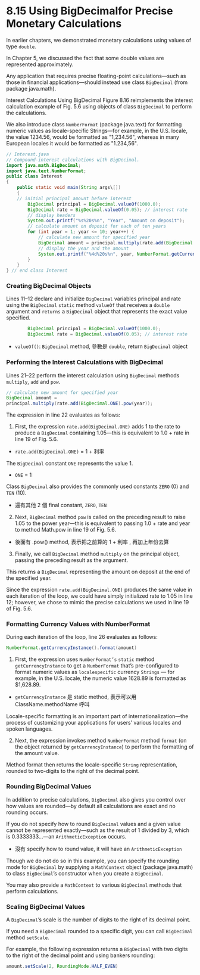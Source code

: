 # 8.15 Using BigDecimalfor Precise Monetary Calculations

In earlier chapters, we demonstrated monetary calculations using values of type `double`. 


In
Chapter 5, we discussed the fact that some double values are represented approximately.

Any application that requires precise floating-point calculations—such as those in financial
applications—should instead use class `BigDecimal` (from package java.math).



Interest Calculations Using BigDecimal
Figure 8.16 reimplements the interest calculation example of Fig. 5.6 using objects of class
`BigDecimal` to perform the calculations. 


We also introduce class `NumberFormat` (package
java.text) for formatting numeric values as locale-specific Strings—for example, in the
U.S. locale, the value 1234.56, would be formatted as "1,234.56", whereas in many European locales it would be formatted as "1.234,56".


```java
// Interest.java
// Compound-interest calculations with BigDecimal.
import java.math.BigDecimal;
import java.text.NumberFormat;
public class Interest
{
    public static void main(String args\[])
    {
    // initial principal amount before interest
        BigDecimal principal = BigDecimal.valueOf(1000.0);
        BigDecimal rate = BigDecimal.valueOf(0.05); // interest rate
        // display headers
        System.out.printf("%s%20s%n", "Year", "Amount on deposit");
        // calculate amount on deposit for each of ten years
        for (int year = 1; year <= 10; year++) {
            // calculate new amount for specified year
            BigDecimal amount = principal.multiply(rate.add(BigDecimal.ONE).pow(year));
            // display the year and the amount
            System.out.printf("%4d%20s%n", year, NumberFormat.getCurrencyInstance().format(amount));
        }
    }
} // end class Interest
```
### Creating BigDecimal Objects
Lines 11–12 declare and initialize `BigDecimal` variables principal and rate using the
`BigDecimal` `static` method `valueOf` that receives a `double` argument and `returns` a `BigDecimal` object that represents the exact value specified.

```java
        BigDecimal principal = BigDecimal.valueOf(1000.0);
        BigDecimal rate = BigDecimal.valueOf(0.05); // interest rate
```

- `valueOf()`: `BigDecimal` method, 參數是 `double`, return `BigDecimal` object


### Performing the Interest Calculations with BigDecimal
Lines 21–22 perform the interest calculation using `BigDecimal` methods `multiply`, `add`
and `pow`. 

```java
// calculate new amount for specified year
BigDecimal amount =
principal.multiply(rate.add(BigDecimal.ONE).pow(year));
```

The expression in line 22 evaluates as follows:

1. First, the expression `rate.add(BigDecimal.ONE)` adds 1 to the rate to produce
a `BigDecimal` containing 1.05—this is equivalent to 1.0 + rate in line 19 of
Fig. 5.6. 

- `rate.add(BigDecimal.ONE)` = 1 + 利率

The `BigDecimal` constant `ONE` represents the value 1. 

- `ONE` = 1

Class `BigDecimal`
also provides the commonly used constants `ZERO` (0) and `TEN` (10).

- 還有其他 2 個 final constant, `ZERO`, `TEN`

2. Next, `BigDecimal` method `pow` is called on the preceding result to raise 1.05 to
the power year—this is equivalent to passing 1.0 + rate and year to method
Math.pow in line 19 of Fig. 5.6.

- 後面有 .pow() method, 表示把之前算的 1 + 利率 , 再加上年份去算

3. Finally, we call `BigDecimal` method `multiply` on the principal object, passing
the preceding result as the argument. 



This returns a `BigDecimal` representing the
amount on deposit at the end of the specified year.



Since the expression `rate.add(BigDecimal.ONE)` produces the same value in each iteration of the loop, we could have simply initialized rate to 1.05 in line 12; however, we chose to mimic the precise calculations we used in line 19 of Fig. 5.6.


### Formatting Currency Values with NumberFormat
During each iteration of the loop, line 26 evaluates as follows:

```java
NumberFormat.getCurrencyInstance().format(amount)
```


1. First, the expression uses `NumberFormat’s` `static` method `getCurrencyInstance`
to get a `NumberFormat` that’s pre-configured to format numeric values as `localespecific` currency `Strings` — for example, in the U.S. locale, the numeric value 1628.89 is formatted as $1,628.89. 


- `getCurrencyInstance` 是 static method, 表示可以用 ClassName.methodName 呼叫


Locale-specific formatting is an important
part of internationalization—the process of customizing your applications for users’ various locales and spoken languages.

2. Next, the expression invokes method `NumberFormat` method `format` (on the object returned by `getCurrencyInstance`) to perform the formatting of the amount value. 

Method format then returns the locale-specific `String` representation,
rounded to two-digits to the right of the decimal point.

### Rounding BigDecimal Values
In addition to precise calculations, `BigDecimal` also gives you control over how values are
rounded—by default all calculations are exact and no rounding occurs. 


If you do not specify how to round `BigDecimal` values and a given value cannot be represented exactly—such as
the result of 1 divided by 3, which is 0.3333333…—an `ArithmeticException` occurs.

- 沒有 specify how to round value, it will have an `ArithmeticException`


Though we do not do so in this example, you can specify the rounding mode for `BigDecimal` by supplying a `MathContext` object (package java.math) to class `BigDecimal`’s constructor when you create a `BigDecimal`. 


You may also provide a `MathContext` to various `BigDecimal` methods that perform calculations. 


### Scaling BigDecimal Values
A `BigDecimal`’s scale is the number of digits to the right of its decimal point. 

If you need
a `BigDecimal` rounded to a specific digit, you can call `BigDecimal` method `setScale`. 

For example, the following expression returns a `BigDecimal` with two digits to the right of the
decimal point and using bankers rounding:

```java
amount.setScale(2, RoundingMode.HALF_EVEN)
```


